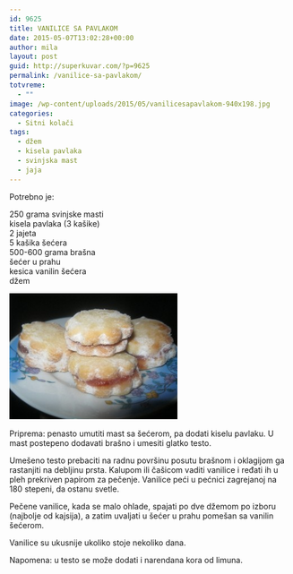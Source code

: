 ```yaml
---
id: 9625
title: VANILICE SA PAVLAKOM
date: 2015-05-07T13:02:28+00:00
author: mila
layout: post
guid: http://superkuvar.com/?p=9625
permalink: /vanilice-sa-pavlakom/
totvreme:
  - ""
image: /wp-content/uploads/2015/05/vanilicesapavlakom-940x198.jpg
categories:
  - Sitni kolači
tags:
  - džem
  - kisela pavlaka
  - svinjska mast
  - jaja
---
```

Potrebno je:

250 grama svinjske masti  
kisela pavlaka (3 kašike)  
2 jajeta  
5 kašika šećera  
500-600 grama brašna  
šećer u prahu  
kesica vanilin šećera  
džem

[<img class="alignnone size-medium wp-image-9627" src="/wp-content/uploads/2015/05/vanilicesapavlakom-300x225.jpg" alt="vanilicesapavlakom" width="300" height="225" />](/wp-content/uploads/2015/05/vanilicesapavlakom-e1431003569127.jpg)

Priprema: penasto umutiti mast sa šećerom, pa dodati kiselu pavlaku. U mast postepeno dodavati brašno i umesiti glatko testo.

Umešeno testo prebaciti na radnu površinu posutu brašnom i oklagijom ga rastanjiti na debljinu prsta. Kalupom ili čašicom vaditi vanilice i ređati ih u pleh prekriven papirom za pečenje. Vanilice peći u pećnici zagrejanoj na 180 stepeni, da ostanu svetle.

Pečene vanilice, kada se malo ohlade, spajati po dve džemom po izboru (najbolje od kajsija), a zatim uvaljati u šećer u prahu pomešan sa vanilin šećerom.

Vanilice su ukusnije ukoliko stoje nekoliko dana.

Napomena: u testo se može dodati i narendana kora od limuna.